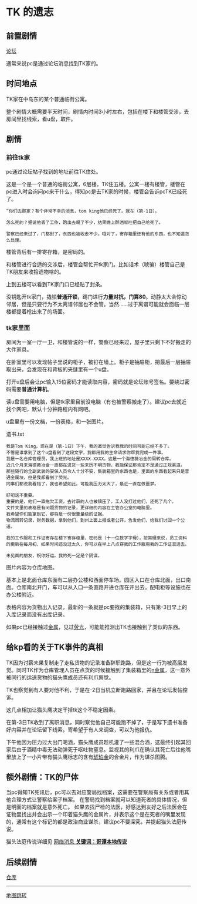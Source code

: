 # TK 的遗志

## 前置剧情

[论坛](../节点事件/论坛.md)

通常来说pc是通过论坛消息找到TK家的。

## 时间地点

TK家在中岛东的某个普通临街公寓。

整个剧情大概需要半天时间，剧情内时间3小时左右，包括在楼下和楼管交涉，去房间里找线索，看u盘，取件。

## 剧情

### 前往tk家

pc通过论坛帖子找到的地址前往TK住处。

这是一个是一个普通的临街公寓，6层楼，TK住五楼。公寓一楼有楼管，楼管在pc进入时会询问pc来干什么，得知pc是去TK家的时候，楼管会告诉pcTK已经死了。

    “你们去那家？有个非常不幸的消息，tom king他已经死了。就在（第-1日）。

    怎么死的？据说他丢了工作，跑出去喝了不少，结果晚上醉酒呕吐把自己呛死了。

    警察已经来过了，门都封了，东西也被收走不少。哦对了，寄存箱里还有他的东西，也不知道怎么处理。

楼管背后有一排寄存箱，是密码的。

和楼管进行合适的交涉后，楼管会帮忙开tk家门。比如话术（唬骗）楼管自己是TK朋友来收拾遗物啥的。

上到五楼可以看到TK家门口已经贴了封条。

没钥匙开tk家门，撬锁**普通开锁**，踢门进行**力量对抗，门算80**。动静太大会惊动邻居，但是只要行为不太离谱邻居也不会管。当然……过于离谱可能就会面临一层楼都提着枪出来了的场面。

### tk家里面

房间为一室一厅一卫，和楼管说的一样，警察已经来过，屋子里只剩下不好搬走的大件家具。

在卧室里可以发现帖子里说的柜子，被钉在墙上。柜子是抽屉柜，把最后一层抽屉取出来，会发现在和背板的夹缝里有一个u盘。

打开u盘后会让pc输入15位密码才能读取内容，密码就是论坛账号签名。要绕过密码需要**普通计算机**。

读u盘需要用电脑，但是tk家里目前没电脑（有也被警察搬走了）。建议pc去就近找个网吧，默认十分钟路程内有网吧。

u盘里有一份文档，一份表格，和一张图片。

遗书.txt

    我是Tom King，现在是（第-1日）下午，我的直觉告诉我我的时间可能已经不多了。
    不管是谁拿到了这个u盘看到了这段文字，我都用我的生命请求你帮我完成一件事。
    我是一名仓库管理员，我上班的地址是XXXX-XXXX。这是一个海德薇冶金的周转仓库。
    近几个月来海德薇冶金一直都在进货一些来历不明货物，我能保证那肯定不是通过正规渠道。
    那些随行的全副武装的安保人员令人十分不安，集装箱里的东西也是，里面的东西看起来只是普通金属块，但是我却看到了荧光。
    同事们都说我看错了，我也希望如此。可能我压力太大了，最近一直在做噩梦。
    
    好吧这不重要。
    重要的是，他们一直拖欠工资，去讨薪的人也被镇压了，工人没打过他们，还死了几个。
    文件夹里的表格是有问题货物的记录，更详细的内容在主管办公室的电脑里。
    我希望你们能拿到它，那将是一份很重量级的证据。
    物流周转记录，财务数据，拿到他们，到州上面上报或者公开，告发他们，给我们讨回一个公道。

    我的工作服和工作证寄存在楼下寄存柜里，密码是（十一位数字字母），按常理来说，员工资料的更新在每月初，如果时间还没过太久，你可以在早上八点穿我的工作服用我的工作证混进去。

    未见面的朋友，祝你好运。我的死一定是个阴谋。


图片内容为仓库地图。

基本上是北面仓库东面有二层办公楼和西面停车场。园区入口在仓库北面，出口南面。仓库南北开门，车可以从入口一条直路开进仓库在开出去。配电柜等设施也在办公楼附近。

表格内容为货物出入记录，最新的一条就是pc要找的集装箱，只有第-3日早上的入库记录而没有出库记录。

如果pc已经接触过[金属](../金属.md)，见过[荧光](../金属.md#金属灵视)，可能能推测出TK也接触到了类似的东西。

## 给kp看的关于TK事件的真相

TK因为讨薪未果复制走了走私货物的记录准备辞职跑路，但是这一行为被高层发觉。同时TK作为仓库管理人员在点货的时候接触到了集装箱里的[n金属](../金属.md#n金属)，这一意外被同行的运送货物的猫头鹰成员还有利爪察觉。

TK也察觉到有人要对他不利，于是在-2日当机立断跑路回家，并且在论坛发帖控诉。

这几点相加让猫头鹰决定干掉tk这个不稳定因素。

在第-3日TK收到了离职消息，同时察觉他自己可能跑不掉了，于是写下遗书准备好内容并在论坛留下线索，寄希望于有人来调查，可以为他报仇。

下午他因为压力过大出门喝酒，猫头鹰成员趁机灌了一些混合酒，这最终引起其回家后由于酒精中毒无法动弹死于呕吐物窒息。监视其的利爪在确认其死亡后往他嘴里放上了一小片带有猫头鹰标志的含有[琥珀金](../金属.md#琥珀金)的合金片，作为谋杀图腾。

## 额外剧情：TK的尸体

当pc得知TK死讯后，pc可以去对应警局找档案，这需要在警察局有关系或者用其他合理方式让警察给案子档案。
在警局找到档案就可以知道死者的具体情况，但是明面的档案就是意外死亡。
如果去找尸检的法医，好感达到友好之后法医会在证物里找出并会出示一个印着猫头鹰的金属片，并表示这个是在死者的嘴里发现的，通常有这个标记的都是政治商业谋杀，建议pc不要深究，并提起猫头法庭传说。

猫头法庭传说详细见 [网络消息 **关键词：哥谭本地传说**](../网络消息.md#关键词哥谭本地传说)

## 后续剧情

[仓库](./仓库.md)

----


[地图跳转](../地图跳转.md)






